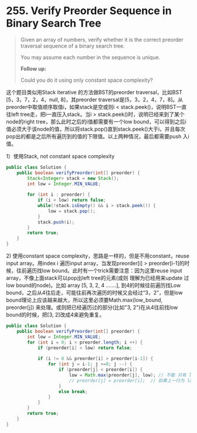 # 255. Verify Preorder Sequence in Binary Search Tree

> Given an array of numbers, verify whether it is the correct preorder traversal sequence of a binary search tree.
>
> You may assume each number in the sequence is unique.
>
> **Follow up:**
>
> Could you do it using only constant space complexity?



这个题目类似用Stack iterative 的方法做BST的preorder traversal，比如BST \[5，3，7，2，4，null, 8\]，其preorder traversal是\[5，3，2，4，7，8\]。从preorder中取值顺序取值i，如果stack是空或则i &lt; stack.peek\(\)，说明BST一直往left tree走，把i一直压入stack。当i &gt; stack.peek\(\)时，说明已经来到了某个node的right tree，那么此时之后的i值都需要有一个low bound，可以得到之后i值必须大于该node的值，所以将stack.pop\(\)直到stack.peek\(\)大于i，并且每次pop出的都是之后所有遍历到的值的下限值。以上两种情况，最后都需要push 入i 值。

1）使用Stack, not constant space complexity

```java
public class Solution {
    public boolean verifyPreorder(int[] preorder) {
        Stack<Integer> stack = new Stack();
        int low = Integer.MIN_VALUE;
        
        for (int i : preorder) {
            if (i < low) return false;
            while(!stack.isEmpty() && i > stack.peek()) {
                low = stack.pop();
            }
            stack.push(i);
        }
        return true;
    }
}
```

2\) 使用constant space complexity，思路是一样的，但是不用constant，reuse input array。用index i 遍历input array，当发现preorder\[i\] &gt; preorder\[i-1\]的时候，往前遍历找low bound。此时有一个trick需要注意：因为这里reuse input array，不像上面stack可以pop出left tree的元素\(或则 理解为已经用来update 过low bound的node\)。比如 array \[5, 3, 2, 4 .......\], 到4的时候往前遍历找Low bound，之后从4往后走，可能往前再次遍历的时候又会经过“3，2”，但是low bound理论上应该越来越大，所以这里必须要Math.max\(low\_bound, preorder\[j\]\) 来处理。或则把已经遍历过的部分\(比如"3, 2"\)在从4往前找low bound的时候，把\[3, 2\]改成4来避免重复。

```java
public class Solution {
    public boolean verifyPreorder(int[] preorder) {
        int low = Integer.MIN_VALUE;
        for (int i = 0; i < preorder.length; i ++) {
            if (preorder[i] < low) return false;
            
            if (i != 0 && preorder[i] > preorder[i-1]) {
                for (int j = i-1; j >=0; j --) {
                    if (preorder[j] < preorder[i]) {
                        low = Math.max(preorder[j], low); // 不能 只有 low = preorder[j], 这样会使Low 变得更小。
                        // preorder[j] = preorder[i];  // 如果上一行为 low = preorder[j], 这一行加一个preorder[j] = preorder[i]
                    }
                    else break;
                }
            }
        }
        return true;
    }
}
```



